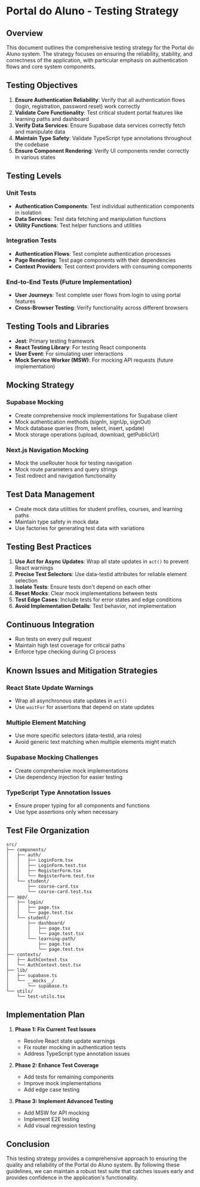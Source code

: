 # Portal do Aluno - Testing Strategy

## Overview

This document outlines the comprehensive testing strategy for the Portal do Aluno system. The strategy focuses on ensuring the reliability, stability, and correctness of the application, with particular emphasis on authentication flows and core system components.

## Testing Objectives

1. **Ensure Authentication Reliability**: Verify that all authentication flows (login, registration, password reset) work correctly
2. **Validate Core Functionality**: Test critical student portal features like learning paths and dashboard
3. **Verify Data Services**: Ensure Supabase data services correctly fetch and manipulate data
4. **Maintain Type Safety**: Validate TypeScript type annotations throughout the codebase
5. **Ensure Component Rendering**: Verify UI components render correctly in various states

## Testing Levels

### Unit Tests

- **Authentication Components**: Test individual authentication components in isolation
- **Data Services**: Test data fetching and manipulation functions
- **Utility Functions**: Test helper functions and utilities

### Integration Tests

- **Authentication Flows**: Test complete authentication processes
- **Page Rendering**: Test page components with their dependencies
- **Context Providers**: Test context providers with consuming components

### End-to-End Tests (Future Implementation)

- **User Journeys**: Test complete user flows from login to using portal features
- **Cross-Browser Testing**: Verify functionality across different browsers

## Testing Tools and Libraries

- **Jest**: Primary testing framework
- **React Testing Library**: For testing React components
- **User Event**: For simulating user interactions
- **Mock Service Worker (MSW)**: For mocking API requests (future implementation)

## Mocking Strategy

### Supabase Mocking

- Create comprehensive mock implementations for Supabase client
- Mock authentication methods (signIn, signUp, signOut)
- Mock database queries (from, select, insert, update)
- Mock storage operations (upload, download, getPublicUrl)

### Next.js Navigation Mocking

- Mock the useRouter hook for testing navigation
- Mock route parameters and query strings
- Test redirect and navigation functionality

## Test Data Management

- Create mock data utilities for student profiles, courses, and learning paths
- Maintain type safety in mock data
- Use factories for generating test data with variations

## Testing Best Practices

1. **Use Act for Async Updates**: Wrap all state updates in `act()` to prevent React warnings
2. **Precise Test Selectors**: Use data-testid attributes for reliable element selection
3. **Isolate Tests**: Ensure tests don't depend on each other
4. **Reset Mocks**: Clear mock implementations between tests
5. **Test Edge Cases**: Include tests for error states and edge conditions
6. **Avoid Implementation Details**: Test behavior, not implementation

## Continuous Integration

- Run tests on every pull request
- Maintain high test coverage for critical paths
- Enforce type checking during CI process

## Known Issues and Mitigation Strategies

### React State Update Warnings

- Wrap all asynchronous state updates in `act()`
- Use `waitFor` for assertions that depend on state updates

### Multiple Element Matching

- Use more specific selectors (data-testid, aria roles)
- Avoid generic text matching when multiple elements might match

### Supabase Mocking Challenges

- Create comprehensive mock implementations
- Use dependency injection for easier testing

### TypeScript Type Annotation Issues

- Ensure proper typing for all components and functions
- Use type assertions only when necessary

## Test File Organization

```
src/
├── components/
│   ├── auth/
│   │   ├── LoginForm.tsx
│   │   ├── LoginForm.test.tsx
│   │   ├── RegisterForm.tsx
│   │   └── RegisterForm.test.tsx
│   └── student/
│       ├── course-card.tsx
│       └── course-card.test.tsx
├── app/
│   ├── login/
│   │   ├── page.tsx
│   │   └── page.test.tsx
│   └── student/
│       ├── dashboard/
│       │   ├── page.tsx
│       │   └── page.test.tsx
│       └── learning-path/
│           ├── page.tsx
│           └── page.test.tsx
├── contexts/
│   ├── AuthContext.tsx
│   └── AuthContext.test.tsx
├── lib/
│   ├── supabase.ts
│   └── __mocks__/
│       └── supabase.ts
└── utils/
    └── test-utils.tsx
```

## Implementation Plan

1. **Phase 1: Fix Current Test Issues**
   - Resolve React state update warnings
   - Fix router mocking in authentication tests
   - Address TypeScript type annotation issues

2. **Phase 2: Enhance Test Coverage**
   - Add tests for remaining components
   - Improve mock implementations
   - Add edge case testing

3. **Phase 3: Implement Advanced Testing**
   - Add MSW for API mocking
   - Implement E2E testing
   - Add visual regression testing

## Conclusion

This testing strategy provides a comprehensive approach to ensuring the quality and reliability of the Portal do Aluno system. By following these guidelines, we can maintain a robust test suite that catches issues early and provides confidence in the application's functionality.
